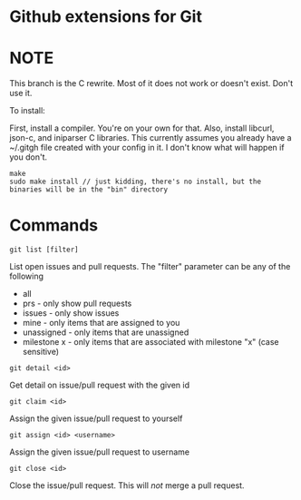 Github extensions for Git
=======

NOTE
====
This branch is the C rewrite. Most of it does not work or doesn't exist. Don't use it.

To install:

First, install a compiler. You're on your own for that. Also, install libcurl, json-c, and iniparser C libraries.
This currently assumes you already have a ~/.gitgh file created with your config in it. I don't know what will happen if you don't.

```
make
sudo make install // just kidding, there's no install, but the binaries will be in the "bin" directory
```

Commands
========

```
git list [filter]
```

List open issues and pull requests. The "filter" parameter can be any of the following

* all
* prs - only show pull requests
* issues - only show issues
* mine - only items that are assigned to you
* unassigned - only items that are unassigned
* milestone x - only items that are associated with milestone "x" (case sensitive)

```
git detail <id>
```

Get detail on issue/pull request with the given id

```
git claim <id>
```

Assign the given issue/pull request to yourself

```
git assign <id> <username>
```

Assign the given issue/pull request to username

```
git close <id>
```

Close the issue/pull request. This will *not* merge a pull request.
